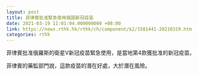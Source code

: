 ```yaml
---
layout: post
title: 菲律賓批准緊急使用俄國新冠疫苗
date: 2021-03-19 11:01:04.000000000 +08:00
link: https://news.rthk.hk/rthk/ch/component/k2/1581441-20210319.htm
categories: rthk
---
```


菲律賓批准俄羅斯的衛星V新冠疫苗緊急使用，是當地第4款獲批准的新冠疫苗。

菲律賓的藥監部門說，這款疫苗的潛在好處，大於潛在風險。
